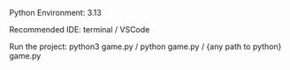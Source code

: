 Python Environment: 3.13

Recommended IDE: terminal / VSCode

Run the project: python3 game.py / python game.py / {any path to python} game.py